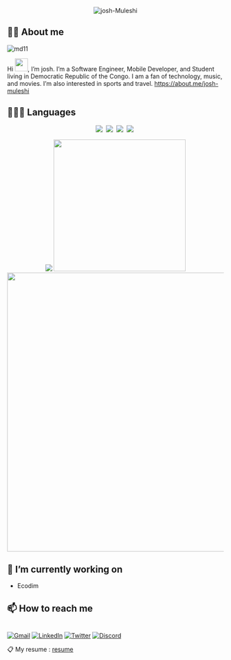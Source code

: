 <p align="center">
  <img src="https://readme-typing-svg.herokuapp.com?font=Lobster&color=0969da&size=43&width=450&height=76&lines=Jambo+%F0%9F%91%8B%2C+I'm+Josh+Muleshi" alt="josh-Muleshi" />
</p>

## ✌🏽 About me

![md11](https://user-images.githubusercontent.com/60498337/94042865-fccd8980-fdc3-11ea-925e-571921f73197.png)

Hi <img src="https://raw.githubusercontent.com/MartinHeinz/MartinHeinz/master/wave.gif" width="30">, I’m josh. I’m a Software Engineer, Mobile Developer, and Student living in Democratic Republic of the Congo. I am a fan of technology, music, and movies. I’m also interested in sports and travel. https://about.me/josh-muleshi

## 👨🏾‍💻 Languages

<p align="center">
  <img  src="https://img.shields.io/badge/Kotlin-8382E3?style=for-the-badge&logo=kotlin&logoColor=white">&nbsp;
  <img src="https://img.shields.io/badge/PHP-00ADD8?style=for-the-badge&logo=php&logoColor=white">&nbsp;
  <img  src="https://img.shields.io/badge/JavaScript-FFE873?style=for-the-badge&logo=javascript&logoColor=gray">&nbsp;
  <img  src="https://img.shields.io/badge/Java-E56F08?style=for-the-badge&logo=java&logoColor=white">&nbsp;
</p>

<p align="center">
  <img src="https://github-readme-stats.vercel.app/api?username=josh-Muleshi&show_icons=true&theme=transparent" />
  <img width="307em" src="https://github-readme-stats.vercel.app/api/top-langs/?username=josh-Muleshi&hide=html&langs_count=8&layout=compact&theme=transparent" />
  <img width="650em" src="http://github-profile-summary-cards.vercel.app/api/cards/profile-details?username=josh-Muleshi&theme=github_dark" />
</p>

## 🔭 I’m currently working on 
- Ecodim

## 📫 How to reach me

<br>[![Gmail](https://img.shields.io/badge/-GMAIL-D14836?style=for-the-badge&logo=gmail&logoColor=white)](mailto:jmuleshi2@gmail.com)
[![LinkedIn](https://img.shields.io/badge/-LINKEDIN-0072B1?style=for-the-badge&logo=in&logoColor=white)](https://www.linkedin.com/in/josu%C3%A9-muleshi-220623158/)
[![Twitter](https://img.shields.io/badge/-TWITTER-1DA1F2?style=for-the-badge&logo=x&logoColor=white)](https://twitter.com/home?lang=fr)
[![Discord](https://img.shields.io/badge/-DISCORD-5865F2?style=for-the-badge&logo=discord&logoColor=white)](https://discord.com/channels/@me)

📋 My resume : [resume](https://github.com/josh-Muleshi/josh-Muleshi/blob/master/assets/josh-MULESHI-cv.pdf)
